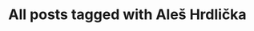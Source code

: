---
layout: tag
title: "All posts tagged with Aleš Hrdlička"
permalink: /weblog/tags/aleš-hrdlička/
taxonomy: Aleš Hrdlička
---